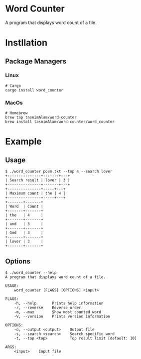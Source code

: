 # Word Counter

A program that displays word count of a file.

# Instllation

## Package Managers

### Linux

```console
# Cargo
cargo install word_counter
```

### MacOs

```console
# Homebrew
brew tap tasnimAlam/word-counter
brew install tasnimAlam/word-counter/word_counter
```

# Example

## Usage

```console
$ ./word_counter poem.txt --top 4 --search lover
+---------------+-------+---+
| Search result | lover | 3 |
+---------------+-------+---+
+---------------+-----+---+
| Maximum count | the | 4 |
+---------------+-----+---+
+-------+-------+
| Word  | Count |
+-------+-------+
| the   | 4     |
+-------+-------+
| and   | 3     |
+-------+-------+
| God   | 3     |
+-------+-------+
| lover | 3     |
+-------+-------+
```

## Options

```console
$ ./word_counter --help
A program that displays word count of a file.

USAGE:
    word_counter [FLAGS] [OPTIONS] <input>

FLAGS:
    -h, --help       Prints help information
    -r, --reverse    Reverse order
    -m, --max        Show most counted word
    -V, --version    Prints version information

OPTIONS:
    -o, --output <output>    Output file
    -s, --search <search>    Search specific word
    -t, --top <top>          Top result limit [default: 10]

ARGS:
    <input>    Input file
```
